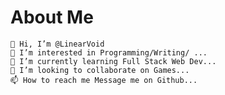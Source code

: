 # About Me

    👋 Hi, I’m @LinearVoid
    👀 I’m interested in Programming/Writing/ ...
    🌱 I’m currently learning Full Stack Web Dev...
    💞️ I’m looking to collaborate on Games...
    📫 How to reach me Message me on Github...

